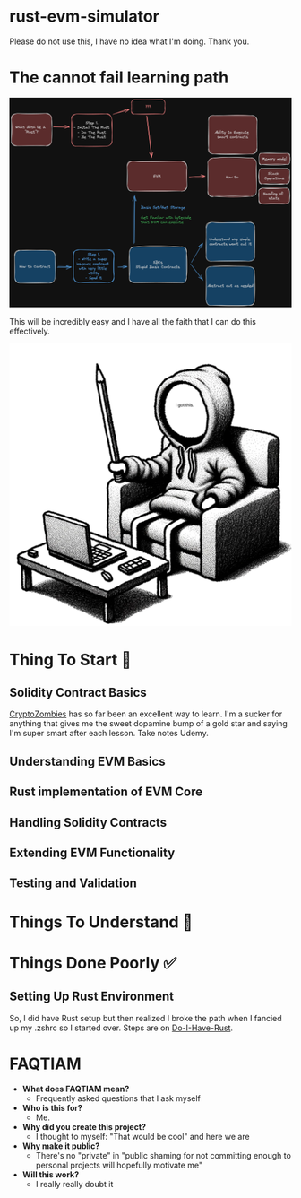 # rust-evm-simulator
Please do not use this, I have no idea what I'm doing. Thank you.

# The cannot fail learning path
![theInitialPlan](./thePlan/img/theInitialPlan.png)

This will be incredibly easy and I have all the faith that I can do this effectively.

![iGotThis](./thePlan/img/iGotThis.png)

# Thing To Start 🤯

## Solidity Contract Basics

[CryptoZombies](https://cryptozombies.io/en) has so far been an excellent way to learn. I'm a sucker for anything that gives me the sweet dopamine bump of a gold star and saying I'm super smart after each lesson. Take notes Udemy.

## Understanding EVM Basics

## Rust implementation of EVM Core

## Handling Solidity Contracts

## Extending EVM Functionality

## Testing and Validation

# Things To Understand 🧠

# Things Done Poorly ✅
## Setting Up Rust Environment

So, I did have Rust setup but then realized I broke the path when I fancied up my .zshrc so I started over. Steps are on [Do-I-Have-Rust](https://github.com/HeuristicHiker/rust-evm-simulator/wiki/Do-I-have-Rust%3F).

# FAQTIAM

- **What does FAQTIAM mean?**
    - Frequently asked questions that I ask myself
- **Who is this for?**
    - Me.
- **Why did you create this project?**
    - I thought to myself: "That would be cool" and here we are
- **Why make it public?**
    - There's no "private" in "public shaming for not committing enough to personal projects will hopefully motivate me"
- **Will this work?**
    - I really really doubt it
